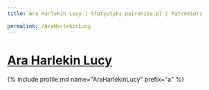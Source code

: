 ```yaml
---
title: Ara Harlekin Lucy | Statystyki patronite.pl | Patromierz

permalink: /AraHarlekinLucy
---
```


# [Ara Harlekin Lucy](https://patronite.pl/AraHarlekinLucy)

{% include profile.md name="AraHarlekinLucy" prefix="a" %}
